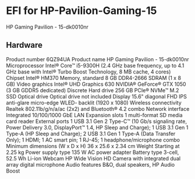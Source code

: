 # EFI for HP-Pavilion-Gaming-15
HP Gaming Pavilion - 15-dk0010nr
## Hardware
Product number
6QZ94UA
Product name
HP Gaming Pavilion - 15-dk0010nr
Microprocessor
Intel® Core™ i5-9300H (2.4 GHz base frequency, up to 4.1 GHz base with Intel® Turbo Boost Technology, 8 MB cache, 4 cores)
Chipset
Intel® HM370
Memory, standard
8 GB DDR4-2666 SDRAM (1 x 8 GB)
Video graphics
Intel® UHD Graphics 630
NVIDIA® GeForce® GTX 1050 (3 GB GDDR5 dedicated)
Discrete
Hard drive
256 GB PCIe® NVMe™ M.2 SSD
Optical drive
Optical drive not included
Display
15.6" diagonal FHD IPS anti-glare micro-edge WLED- backlit (1920 x 1080)
Wireless connectivity
Realtek 802.11b/g/n/a/ac (2x2) and Bluetooth® 4.2 combo
Network interface
Integrated 10/100/1000 GbE LAN
Expansion slots
1 multi-format SD media card reader
External ports
1 USB 3.1 Gen 2 Type-C™ (10 Gb/s signaling rate, Power Delivery 3.0, DisplayPort™ 1.4, HP Sleep and Charge); 1 USB 3.1 Gen 1 Type-A (HP Sleep and Charge); 2 USB 3.1 Gen 1 Type-A (Data Transfer Only); 1 HDMI; 1 AC smart pin; 1 RJ-45; 1 headphone/microphone combo
Minimum dimensions (W x D x H)
36 x 25.6 x 2.34 cm
Weight
Starting at 2.25 kg
Power supply type
135 W AC power adapter
Battery type
3-cell, 52.5 Wh Li-ion
Webcam
HP Wide Vision HD Camera with integrated dual array digital microphone
Audio features
B&O, dual speakers, HP Audio Boost
